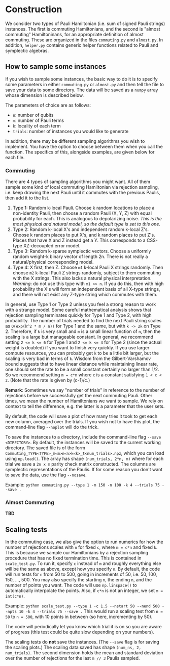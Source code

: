 # Construction

We consider two types of Pauli Hamiltonian (i.e. sum of signed Pauli strings) instances. The first is commuting Hamiltonians, and the second is "almost commuting" Hamiltoninans, for an appropriate definition of almost commuting. These are organized in the files `commuting.py` and `almost.py`. In addition, `helper.py` contains generic helper functions related to Pauli and symplectic algebras.

## How to sample some instances
If you wish to sample some instances, the basic way to do it is to specify some parameters in either `commuting.py` or `almost.py` and then tell the file to save your data to some directory. The data will be saved as a `numpy` array whose dimension is described below.

The parameters of choice are as follows:
* `n`: number of qubits
* `m`: number of Pauli terms
* `k`: locality of each term
* `trials`: number of instances you would like to generate

In addition, there may be different sampling algorithms you wish to implement. You have the option to choose between them when you call the function. The specifics of this, alongside examples, are given below for each file. 

### Commuting
There are 4 types of sampling algorithms you might want. All of them sample some kind of local commuting Hamiltonian via rejection sampling, i.e. keep drawing the next Pauli until it commutes with the previous Paulis, then add it to the list.

1. Type 1: Random k-local Pauli. Choose k random locations to place a non-identity Pauli, then choose a random Pauli (X, Y, Z) with equal probability for each. This is analogous to depolarizing noise. *This is the most physical and natural model, so the default type is set to this one.*
2. Type 2: Random k-local X's and independent random k-local Z's. Choose k random places to put X's, and k random places to put Z's. Places that have X and Z instead get a Y. This corresponds to a CSS-type XZ-decoupled error model.
3. Type 3: Random k-sparse symplectic vectors. Choose a uniformly random weight-k binary vector of length 2n. There is not really a natural/physical corresponding model.
4. Type 4: X first, then Z. Choose `m1` k-local Pauli X strings randomly. Then choose `m2` k-local Pauli Z strings randomly, subject to them commuting with the X strings. This also lacks a natural physical interpretation. *Warning*: do not use this type with `m1 >> n`. If you do this, then with high probability the X's will form an independent basis of all X-type strings, and there will not exist any Z-type string which commutes with them. 

In general, use Type 1 or Type 2 unless you feel a strong reason to work with a strange model. 
Some careful mathematical analysis shows that rejection sampling terminates quickly for Type 1 and Type 2, with high probability. 
The number of trials needed to find the next Pauli string scales as `O(exp(k^2 * m / n))` for Type 1 and the same, but with `k -> 2k` on Type 2. 
Therefore, if `k` is very small and `m` is a small linear function of `n`, then the scaling is a large but manageable constant. 
In general, we recommend setting `2 <= k <= 6` for Type 1 and `2 <= k <= 4` for Type 2 (since the actual weight is doubled) if you want to finish very quickly. 
If you use larger compute resources, you can probably get `k` to be a little bit larger, but the scaling is very bad in terms of `k`.
Wisdom from the Gilbert-Varshamov bound suggests that to have linear distance while maintaining linear rate, one should set the rate to be a small constant certainly no larger than 1/2.
So we recommend setting `m = c*n` where `c` is a constant satisfying `1 < c < 2`. 
(Note that the rate is given by (c-1)/c.)

**Remark**: Sometimes we say "number of trials" in reference to the number of rejections before we successfully get the next commuting Pauli. Other times, we mean the number of Hamiltonians we want to sample. 
We rely on context to tell the difference, e.g. the latter is a parameter that the user sets.

By default, the code will save a plot of how many tries it took to get each new column, averaged over the trials. If you wish not to have this plot, the command-line flag `--noplot` will do the trick.

To save the instances to a directory, include the command-line flag `--save <DIRECTORY>`. By default, the instances will be saved to the current working directory. The saved file is of the form `Commuting_TYPE<TYPE>_m<m>n<n>k<k>_t<num_trials>.npz`, which you can load using `np.load()`. The array has shape `(num_trials, 2*n, m)` where for each trial we save a `2n x m` parity check matrix constructed. The columns are symplectic representations of the Paulis. If for some reason you don't 
want to save the data, use the flag `--nosave`.

Example: `python commuting.py --type 1 -m 150 -n 100 -k 4 --trials 75 --save .`

### Almost Commuting

**TBD**


## Scaling tests
In the commuting case, we also give the option to run numerics for how the number of rejections scales with `n` for fixed `c`, where `m = c*n` and fixed `k`.
This is because we sample our Hamiltonians by a rejection sampling procedure that has no fixed termination time.
This is contained in `scale_test.py`. To run it, specify `c` instead of `m` and roughly everything else will be the same as above, except how you specify `n`. 
By default, the code will run tests for `n` from 50 to 500, going in increments of 50, i.e. 50, 100, 150, ..., 500.
You may also specify the starting `n`, the ending `n`, and the number of points you want. The code will use `np.linspace()` to automatically interpolate the points. Also, if `c*n` is not an integer, we set `m = int(c*n)`.

Example: `python scale_test.py --type 1 -c 1.5 --nstart 50 --nend 500 --npts 10 -k 4 --trials 75 --save .` This would run a scaling test from `n = 50` to `n = 500`, with 10 points in between (so here, incrementing by 50).

The code will periodically let you know which trial it is on so you are aware of progress (this test could be quite slow depending on your numbers).  

The scaling tests do **not** save the instances. (The `--save` flag is for saving the scaling plots.) 
The scaling data saved has shape `(num_ns, 2, num_trials)`. The second dimension holds the mean and standard deviation over the number of rejections for the last `m // 3` Paulis sampled.
